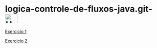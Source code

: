 # logica-controle-de-fluxos-java.git- <img align="center" alt="Ubiratan-Jv" height="30" width="40" src="https://cdn.jsdelivr.net/gh/devicons/devicon/icons/java/java-original.svg" />


[Exercicio 1](https://github.com/miltonnotforyou/logica-controle-de-fluxos-java.git-/blob/master/src/Exercico1.java)

[Exercicio 2](https://github.com/miltonnotforyou/logica-controle-de-fluxos-java.git-/blob/master/src/Exercicio2.java)
